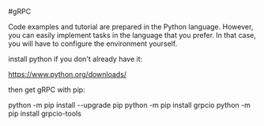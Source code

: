 #gRPC

Code examples and tutorial are prepared in the Python language. However, you can easily implement tasks in the language that you prefer. In that case, you will have to configure the environment yourself.

install python if you don't already have it:

https://www.python.org/downloads/

then get gRPC with pip:

python -m pip install --upgrade pip
python -m pip install grpcio
python -m pip install grpcio-tools
